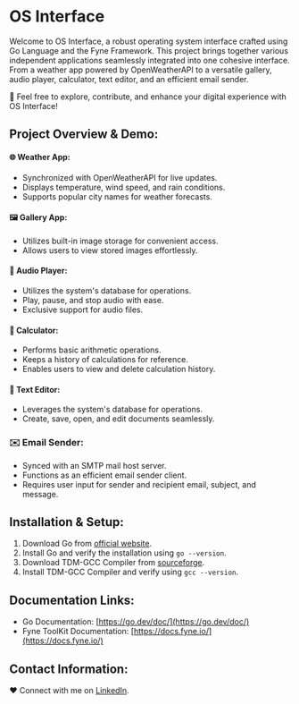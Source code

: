 # OS Interface

Welcome to OS Interface, a robust operating system interface crafted using Go Language and the Fyne Framework. This project brings together various independent applications seamlessly integrated into one cohesive interface. From a weather app powered by OpenWeatherAPI to a versatile gallery, audio player, calculator, text editor, and an efficient email sender.

🌟 Feel free to explore, contribute, and enhance your digital experience with OS Interface! 

## Project Overview & Demo:

#### 🌐 Weather App:
  - Synchronized with OpenWeatherAPI for live updates.
  - Displays temperature, wind speed, and rain conditions.
  - Supports popular city names for weather forecasts.

#### 🖼️ Gallery App:
  - Utilizes built-in image storage for convenient access.
  - Allows users to view stored images effortlessly.

#### 🎵 Audio Player:
  - Utilizes the system's database for operations.
  - Play, pause, and stop audio with ease.
  - Exclusive support for audio files.

#### 🧮 Calculator:
  - Performs basic arithmetic operations.
  - Keeps a history of calculations for reference.
  - Enables users to view and delete calculation history.

#### 📝 Text Editor:
  - Leverages the system's database for operations.
  - Create, save, open, and edit documents seamlessly.

### ✉️ Email Sender:
  - Synced with an SMTP mail host server.
  - Functions as an efficient email sender client.
  - Requires user input for sender and recipient email, subject, and message.

## Installation & Setup:

1. Download Go from [official website](https://go.dev/).
2. Install Go and verify the installation using `go --version`.
3. Download TDM-GCC Compiler from [sourceforge](https://sourceforge.net/projects/tdm-gcc/).
4. Install TDM-GCC Compiler and verify using `gcc --version`.

## Documentation Links:

- Go Documentation: [https://go.dev/doc/](https://go.dev/doc/)
- Fyne ToolKit Documentation: [https://docs.fyne.io/](https://docs.fyne.io/) 

## Contact Information:

❤️ Connect with me on [LinkedIn](#insert_linkedin_profile_link_here). 
